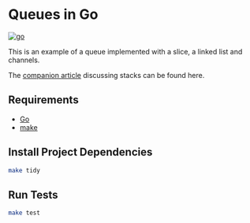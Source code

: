 # Queues in Go

[![go](https://github.com/claudemuller/data-structures/actions/workflows/queues.go.yml/badge.svg)](https://github.com/claudemuller/data-structures/actions/workflows/queues.go.yml)

This is an example of a queue implemented with a slice, a linked list and channels. 

The [companion article](https://dxt.rs/category/programming/general/queues) discussing stacks can be found here.

## Requirements

- [Go](https://go.dev/)
- [make](https://www.gnu.org/software/make/)

## Install Project Dependencies

```bash
make tidy
```

## Run Tests

```bash
make test
```
